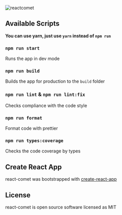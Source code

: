 ![reactcomet](https://user-images.githubusercontent.com/57585370/128564780-426af1ce-6ac1-47bf-9aa7-ca83fe31f4f4.png)

## Available Scripts
**You can use yarn, just use `yarn` instead of `npm run`**
### `npm run start`
Runs the app in dev mode
### `npm run build`
Builds the app for production to the `build` folder
### `npm run lint` & `npm run lint:fix`
Checks compliance with the code style
### `npm run format`
Format code with prettier
### `npm run types:coverage`
Checks the code coverage by types

## Create React App
react-comet was bootstrapped with [create-react-app](https://github.com/facebook/create-react-app)

## License
react-comet is open source software licensed as MIT



